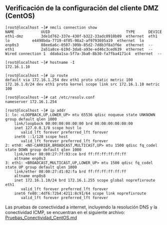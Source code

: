 ## Verificación de la configuración del cliente DMZ (CentOS)

```
[root@localhost ~]# nmcli connection show 
NAME      	    UUID                                  TYPE      DEVICE
eth1-dmz  	    3de1d762-337e-430f-b322-33adc0910b09  ethernet  eth1
lo 	  	    e4498bda-7719-4f05-98a2-af9793695a19  ethernet  lo
enp0s3	  	    88ee6a6c-0507-309b-85d2-7d8b3f8a3f6e  ethernet  --
eth1      	    2a51a8ce-619d-3da8-a93e-ed46c3ced639  ethernet  --
Wired connection 1  ddaba1sa-5f7a-3ba0-8b30-fa7fba4171c4  ethernet  --
```

```
[root@localhost ~]# hostname -I
172.16.1.10
```

```
[root@localhost ~]# ip route
default via 172.16.1.254 dev eth1 proto static metric 100
172.16.1.0/24 dev eth1 proto kernel scope link src 172.16.1.10 metric 100
```

```
[root@localhost ~]# cat /etc/resolv.conf
nameserver 172.16.1.254
```

```
[root@localhost ~]# ip addr
1: lo: <LOOPBACK,UP,LOWER_UP> mtu 65536 qdisc noqueue state UNKNOWN group default qlen 1000
    link/loopback 00:00:00:00:00:00 brd 00:00:00:00:00:00
    inet 127.0.0.1/8 scope host lo
       valid_lft forever preferred_lft forever
    inet6 ::1/128 scope host
       valid_lft forever preferred_lft forever
2: eth0: <NO-CARRIER,BROADCAST,MULTICAST,UP> mtu 1500 qdisc fq_codel state DOWN group default qlen 1000
    link/ether 08:00:27:7f:93:ce brd ff:ff:ff:ff:ff:ff
    altname enp0s3
3: eth1: <BROADCAST,MULTICAST,UP,LOWER_UP> mtu 1500 qdisc fq_codel state UP group default qlen 1000
    link/ether 08:00:27:d1:02:fa brd ff:ff:ff:ff:ff:ff
    altname enp0s8
    inet 172.16.1.10/24 brd 172.16.1.255 scope global noprefixroute eth1
       valid_lft forever preferred_lft forever
    inet6 fe80::4df6:72b4:4211:8c91/64 scope link noprefixroute
       valid_lft forever preferred_lft forever
```

Las pruebas de conectividad a internet, incluyendo la resolución DNS y la conectividad ICMP, se encuentran en el siguiente archivo: [Pruebas_Conectividad_CentOS.md](Pruebas_Conectividad_CentOS.md)